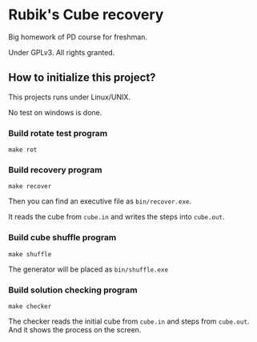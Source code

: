 Rubik's Cube recovery
===

Big homework of PD course for freshman.

Under GPLv3. All rights granted.

## How to initialize this project?

This projects runs under Linux/UNIX.

No test on windows is done. 

### Build rotate test program

	make rot

### Build recovery program

	make recover

Then you can find an executive file as `bin/recover.exe`.

It reads the cube from `cube.in` and writes the steps into `cube.out`.

### Build cube shuffle program

	make shuffle

The generator will be placed as `bin/shuffle.exe`

### Build solution checking program

	make checker

The checker reads the initial cube from `cube.in` and steps from `cube.out`. And it shows the process on the screen.
